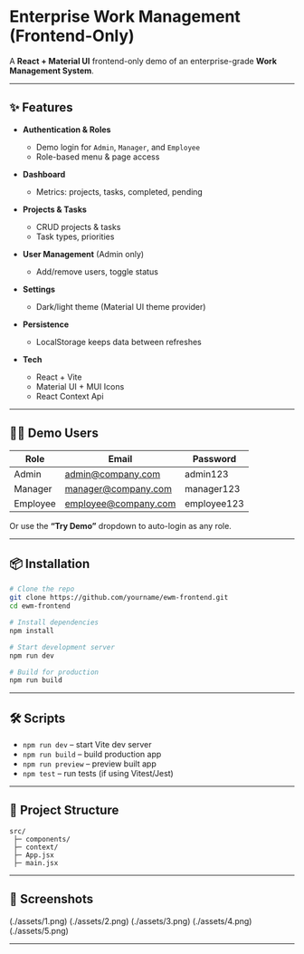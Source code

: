 # Enterprise Work Management (Frontend-Only)

A **React + Material UI** frontend-only demo of an enterprise-grade **Work Management System**.

---

## ✨ Features

* **Authentication & Roles**

  * Demo login for `Admin`, `Manager`, and `Employee`
  * Role-based menu & page access
* **Dashboard**

  * Metrics: projects, tasks, completed, pending
* **Projects & Tasks**

  * CRUD projects & tasks
  * Task types, priorities
* **User Management** (Admin only)

  * Add/remove users, toggle status
* **Settings**

  * Dark/light theme (Material UI theme provider)
* **Persistence**

  * LocalStorage keeps data between refreshes
* **Tech**

  * React + Vite
  * Material UI + MUI Icons
  * React Context Api

---

## 🧑‍💻 Demo Users

| Role     | Email                                               | Password    |
| -------- | --------------------------------------------------- | ----------- |
| Admin    | [admin@company.com](mailto:admin@company.com)       | admin123    |
| Manager  | [manager@company.com](mailto:manager@company.com)   | manager123  |
| Employee | [employee@company.com](mailto:employee@company.com) | employee123 |

Or use the **“Try Demo”** dropdown to auto-login as any role.

---

## 📦 Installation

```bash
# Clone the repo
git clone https://github.com/yourname/ewm-frontend.git
cd ewm-frontend

# Install dependencies
npm install

# Start development server
npm run dev

# Build for production
npm run build
```

---

## 🛠️ Scripts

* `npm run dev` – start Vite dev server
* `npm run build` – build production app
* `npm run preview` – preview built app
* `npm test` – run tests (if using Vitest/Jest)

---

## 📂 Project Structure

```
src/
 ├─ components/
 ├─ context/
 ├─ App.jsx
 ├─ main.jsx
```

---

## 📸 Screenshots

(./assets/1.png)
(./assets/2.png)
(./assets/3.png)
(./assets/4.png)
(./assets/5.png)

---
